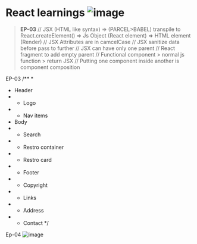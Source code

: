 # React learnings ![image](https://user-images.githubusercontent.com/64318247/236808474-a80874c7-2a4e-4e20-af8f-2d60e9e38bdd.png)
>**EP-03**
// JSX (HTML like syntax) => (PARCEL>BABEL) transpile to React.createElement() => Js Object (React element) => HTML element (Render)
// JSX Attributes are in camcelCase
// JSX sanitize data before pass to further
// JSX can have only one parent
// React fragment to add empty parent
// Functional component > normal js function > return JSX
// Putting one component inside another is component composition

EP-03
/**
 *
 * Header
 * - Logo
 * - Nav items
 * Body
 * - Search
 * - Restro container
 *  - Restro card
 * - Footer
 *  - Copyright
 *  - Links
 *  - Address
 *  - Contact
 */

Ep-04
![image](https://github.com/surajbande98/Namaste-react/assets/64318247/abb45b07-b771-45c1-937f-122fa7a6a938)
